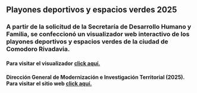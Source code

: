 ## Playones deportivos y espacios verdes 2025

### A partir de la solicitud de la Secretaría de Desarrollo Humano y Familia, se confeccionó un visualizador web interactivo de los playones deportivos y espacios verdes de la ciudad de Comodoro Rivadavia.

#### Para visitar el visualizador <a href="https://agstnrdz.github.io/webmap-2/webmap.html" target="_blank">click aquí.</a>

#### Dirección General de Modernización e Investigación Territorial (2025). Para visitar el sitio web <a href="https://www.comodoro.gov.ar/miciudad/" target="_blank">click aquí.</a>

